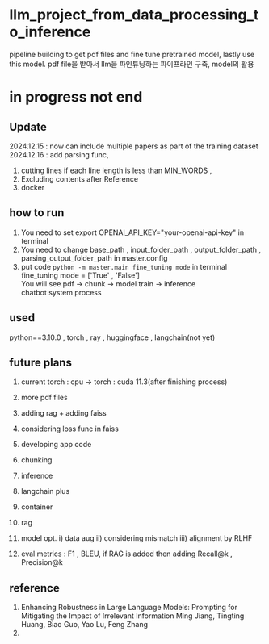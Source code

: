 # llm_project_from_data_processing_to_inference 
pipeline building to get pdf files and fine tune pretrained model, lastly use this model. pdf file을 받아서 llm을 파인튜닝하는 파이프라인 구축, model의 활용

# in progress not end

## Update ##
2024.12.15 : now can include multiple papers as part of the training dataset<br>
2024.12.16 : add parsing func,<br> 
1. cutting lines if each line length is less than MIN_WORDS ,<br>
2. Excluding contents after Reference
3. docker 


## how to run ## 
1) You need to set export OPENAI_API_KEY="your-openai-api-key" in terminal
2) You need to change base_path , input_folder_path , output_folder_path , parsing_output_folder_path in master.config<br>
3) put code `python -m master.main fine_tuning mode` in terminal<br>
   fine_tuning mode = ['True' , 'False']<br>
   You will see pdf -> chunk -> model train -> inference<br> chatbot system process 


## used ##
python==3.10.0 , torch , ray , huggingface , langchain(not yet) 

## future plans ## 

1) current torch : cpu -> torch : cuda 11.3(after finishing process)<br>
2) more pdf files<br>
3) adding rag + adding faiss<br>
4) considering loss func in faiss
5) developing app code
6) chunking
7) inference
8) langchain plus
9) container
10) rag
11) model opt. i) data aug ii) considering mismatch iii) alignment by RLHF<br>

12) eval metrics : F1 , BLEU, if RAG is added then adding Recall@k , Precision@k

## reference ## 
1) Enhancing Robustness in Large Language Models: Prompting for Mitigating the Impact of Irrelevant Information
Ming Jiang, Tingting Huang, Biao Guo, Yao Lu, Feng Zhang
2) 

